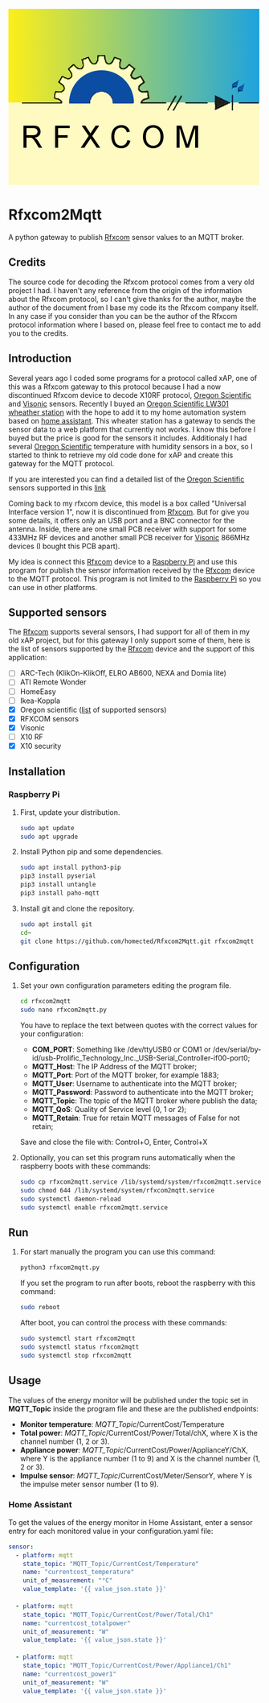 ![rfxcom logo](logo.jpg)
# Rfxcom2Mqtt
A python gateway to publish [Rfxcom](http://www.rfxcom.com) sensor values to an MQTT broker.

## Credits
The source code for decoding the Rfxcom protocol comes from a very old project I had. I haven't any reference from the origin of the information about the Rfxcom protocol, so I can't give thanks for the author, maybe the author of the document from I base my code its the Rfxcom company itself. In any case if you consider than you can be the author of the Rfxcom protocol information where I based on, please feel free to contact me to add you to the credits.

## Introduction
Several years ago I coded some programs for a protocol called xAP, one of this was a Rfxcom gateway to this protocol because I had a now discontinued Rfxcom device to decode X10RF protocol, [Oregon Scientific](http://global.oregonscientific.com/) and [Visonic](https://www.visonic.com/) sensors. Recently I buyed an [Oregon Scientific LW301 wheather station](https://www.oregonscientificstore.com/c-38-lw301.aspx) with the hope to add it to my home automation system based on [home assistant](https://www.home-assistant.io/). This wheater station has a gateway to sends the sensor data to a web platform that currently not works. I know this before I buyed but the price is good for the sensors it includes. Additionaly I had several [Oregon Scientific](http://global.oregonscientific.com/) temperature with humidity sensors in a box, so I started to think to retrieve my old code done for xAP and create this gateway for the MQTT protocol.

If you are interested you can find a detailed list of the [Oregon Scientific](http://global.oregonscientific.com/) sensors supported in this [link](http://www.rfxcom.com/epages/78165469.sf/en_GB/#oregon)

Coming back to my rfxcom device, this model is a box called "Universal Interface version 1", now it is discontinued from [Rfxcom](http://www.rfxcom.com). But for give you some details, it offers only an USB port and a BNC connector for the antenna. Inside, there are one small PCB receiver with support for some 433MHz RF devices and another small PCB receiver for [Visonic](https://www.visonic.com/) 866MHz devices (I bought this PCB apart).

My idea is connect this [Rfxcom](http://www.rfxcom.com) device to a [Raspberry Pi](https://www.raspberrypi.org/) and use this program for publish the sensor information received by the [Rfxcom](http://www.rfxcom.com) device to the MQTT protocol. This program is not limited to the [Raspberry Pi](https://www.raspberrypi.org/) so you can use in other platforms.

## Supported sensors

The [Rfxcom](http://www.rfxcom.com) supports several sensors, I had support for all of them in my old xAP project, but for this gateway I only support some of them, here is the list of sensors supported by the [Rfxcom](http://www.rfxcom.com) device and the support of this application:

- [ ] ARC-Tech (KlikOn-KlikOff, ELRO AB600, NEXA and Domia lite)
- [ ] ATI Remote Wonder
- [ ] HomeEasy
- [ ] Ikea-Koppla
- [x] Oregon scientific ([list](http://www.rfxcom.com/epages/78165469.sf/en_GB/#oregon) of supported sensors)
- [x] RFXCOM sensors
- [x] Visonic
- [ ] X10 RF
- [x] X10 security

## Installation

### Raspberry Pi

1. First, update your distribution.

   ```sh
   sudo apt update
   sudo apt upgrade
   ```
   
2. Install Python pip and some dependencies.

   ```sh
   sudo apt install python3-pip
   pip3 install pyserial
   pip3 install untangle
   pip3 install paho-mqtt
   ```
 
3. Install git and clone the repository.

   ```sh
   sudo apt install git
   cd~
   git clone https://github.com/homected/Rfxcom2Mqtt.git rfxcom2mqtt
   ```

## Configuration

1. Set your own configuration parameters editing the program file.

   ```sh
   cd rfxcom2mqtt
   sudo nano rfxcom2mqtt.py
   ```

	You have to replace the text between quotes with the correct values for your configuration:
  
  	- **COM_PORT**: Something like /dev/ttyUSB0 or COM1 or /dev/serial/by-id/usb-Prolific_Technology_Inc._USB-Serial_Controller-if00-port0;
  	- **MQTT_Host**: The IP Address of the MQTT broker;
  	- **MQTT_Port**: Port of the MQTT broker, for example 1883;
  	- **MQTT_User**: Username to authenticate into the MQTT broker;
  	- **MQTT_Password**: Password to authenticate into the MQTT broker;
  	- **MQTT_Topic**: The topic of the MQTT broker where publish the data;
  	- **MQTT_QoS**: Quality of Service level (0, 1 or 2);
  	- **MQTT_Retain**: True for retain MQTT messages of False for not retain;

  	Save and close the file with: Control+O, Enter, Control+X
  
  
2. Optionally, you can set this program runs automatically when the raspberry boots with these commands:

   ```sh
   sudo cp rfxcom2mqtt.service /lib/systemd/system/rfxcom2mqtt.service
   sudo chmod 644 /lib/systemd/system/rfxcom2mqtt.service
   sudo systemctl daemon-reload
   sudo systemctl enable rfxcom2mqtt.service
   ```

## Run

1. For start manually the program you can use this command:

   ```sh
   python3 rfxcom2mqtt.py
   ```

	If you set the program to run after boots, reboot the raspberry with this command:

   ```sh
   sudo reboot
   ```
   
	After boot, you can control the process with these commands:

   ```sh
   sudo systemctl start rfxcom2mqtt
   sudo systemctl status rfxcom2mqtt
   sudo systemctl stop rfxcom2mqtt
   ```

## Usage

The values of the energy monitor will be published under the topic set in **MQTT_Topic** inside the program file and these are the published endpoints:

- **Monitor temperature**: *MQTT_Topic*/CurrentCost/Temperature
- **Total power**: *MQTT_Topic*/CurrentCost/Power/Total/chX, where X is the channel number (1, 2 or 3).
- **Appliance power**: *MQTT_Topic*/CurrentCost/Power/ApplianceY/ChX, where Y is the appliance number (1 to 9) and X is the channel number (1, 2 or 3).
- **Impulse sensor**: *MQTT_Topic*/CurrentCost/Meter/SensorY, where Y is the impulse meter sensor number (1 to 9).

### Home Assistant

To get the values of the energy monitor in Home Assistant, enter a sensor entry for each monitored value in your configuration.yaml file:

   ```yaml
   sensor:
     - platform: mqtt
       state_topic: "MQTT_Topic/CurrentCost/Temperature"
       name: "currentcost_temperature"
       unit_of_measurement: "°C"
       value_template: '{{ value_json.state }}'

     - platform: mqtt
       state_topic: "MQTT_Topic/CurrentCost/Power/Total/Ch1"
       name: "currentcost_totalpower"
       unit_of_measurement: "W"
       value_template: '{{ value_json.state }}'
    
     - platform: mqtt
       state_topic: "MQTT_Topic/CurrentCost/Power/Appliance1/Ch1"
       name: "currentcost_power1"
       unit_of_measurement: "W"
       value_template: '{{ value_json.state }}'
   ```
